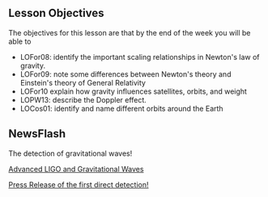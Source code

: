 ## Lesson Objectives

The objectives for this lesson are that by the end of the week you will be able to

* LOFor08: identify the important scaling relationships in Newton's law of gravity.
* LOFor09: note some differences between Newton's theory and Einstein's theory of General Relativity
* LOFor10	explain how gravity influences satellites, orbits, and weight 
* LOPW13: describe the Doppler effect.
* LOCos01: identify and name different orbits around the Earth

## NewsFlash
The detection of gravitational waves!

<a href="http://www.newscientist.com/article/dn13579-gravitational-wave-detectors-to-get-major-upgrade.html?full=true&print=true" 
target="_blank">Advanced LIGO and Gravitational Waves</a>

<a href="https://www.ligo.caltech.edu/news/ligo20160211" target="_blank">Press Release of the first direct detection!</a>

